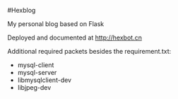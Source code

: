 #Hexblog

My personal blog based on Flask

Deployed and documented at http://hexbot.cn

Additional required packets besides the requirement.txt:
* mysql-client
* mysql-server
* libmysqlclient-dev
* libjpeg-dev
